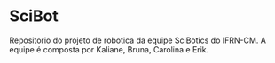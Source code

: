 # SciBot
Repositorio do projeto de robotica da equipe SciBotics do IFRN-CM. A equipe é composta por Kaliane, Bruna, Carolina e Erik.
